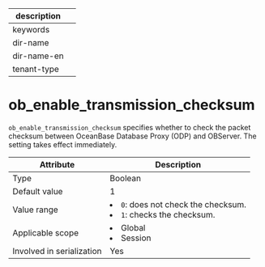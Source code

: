 |description||
|---|---|
|keywords||
|dir-name||
|dir-name-en||
|tenant-type||

# ob_enable_transmission_checksum

`ob_enable_transmission_checksum` specifies whether to check the packet checksum between OceanBase Database Proxy (ODP) and OBServer. The setting takes effect immediately.

| **Attribute** | **Description** |
|---------|--------------------------------------------------------------------------------------------------------------|
| Type | Boolean |
| Default value | 1 |
| Value range | <li> `0`: does not check the checksum.   <li> `1`: checks the checksum. |
| Applicable scope | <li> Global   <li> Session |
| Involved in serialization | Yes |
